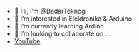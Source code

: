 - 👋 Hi, I’m @BadarTeknog
- 👀 I’m interested in Elektronika & Arduino
- 🌱 I’m currently learning Ardino
- 💞️ I’m looking to collaborate on ...
- [YouTube](https://youtube.com/badarteknog)

<!---
BadarTeknog/BadarTeknog is a ✨ special ✨ repository because its `README.md` (this file) appears on your GitHub profile.
You can click the Preview link to take a look at your changes.
--->
